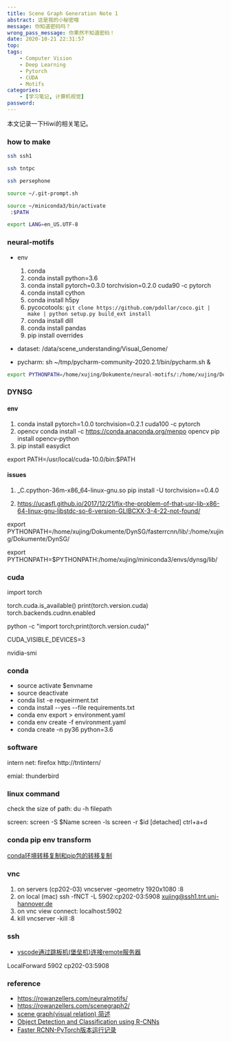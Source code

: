 ```yaml
---
title: Scene Graph Generation Note 1
abstract: 这是我的小秘密哦
message: 你知道密码吗？
wrong_pass_message: 你果然不知道密码！
date: 2020-10-21 22:31:57
top:
tags: 
    - Computer Vision
    - Deep Learning
    - Pytorch
    - CUDA
    - Motifs
categories:
    - [学习笔记, 计算机视觉]
password:
---
```


本文记录一下Hiwi的相关笔记。
<!--more-->

### how to make

```bash
ssh ssh1

ssh tntpc

ssh persephone

source ~/.git-prompt.sh

source ~/miniconda3/bin/activate
 :$PATH

export LANG=en_US.UTF-8
```

### neural-motifs

+ env

  1. conda
  2. conda install python=3.6
  3. conda install pytorch=0.3.0 torchvision=0.2.0 cuda90 -c pytorch
  4. conda install cython
  5. conda install h5py
  6. pycocotools:
      `git clone https://github.com/pdollar/coco.git | make | python setup.py build_ext install`
  7. conda install dill
  8. conda install pandas
  9. pip install overrides

+ dataset:
/data/scene_understanding/Visual_Genome/

+ pycharm:
sh ~/tmp/pycharm-community-2020.2.1/bin/pycharm.sh &
```bash
export PYTHONPATH=/home/xujing/Dokumente/neural-motifs/:/home/xujing/Dokumente/neural-motifs/lib/
```

### DYNSG

#### env

1. conda install pytorch=1.0.0 torchvision=0.2.1 cuda100 -c pytorch
2. opencv
   conda install -c https://conda.anaconda.org/menpo opencv
   pip install opencv-python
3. pip install easydict

export PATH=/usr/local/cuda-10.0/bin:$PATH

#### issues

1. _C.cpython-36m-x86_64-linux-gnu.so
   pip install -U torchvision==0.4.0

2. https://ucasfl.github.io/2017/12/21/fix-the-problem-of-that-usr-lib-x86-64-linux-gnu-libstdc-so-6-version-GLIBCXX-3-4-22-not-found/


export PYTHONPATH=/home/xujing/Dokumente/DynSG/fasterrcnn/lib/:/home/xujing/Dokumente/DynSG/

export PYTHONPATH=$PYTHONPATH:/home/xujing/miniconda3/envs/dynsg/lib/


### cuda

import torch

torch.cuda.is_available()
print(torch.version.cuda)
torch.backends.cudnn.enabled

python -c "import torch;print(torch.version.cuda)"

CUDA_VISIBLE_DEVICES=3

nvidia-smi

### conda

+ source activate $envname
+ source deactivate
+ conda list -e requeirment.txt
+ conda install --yes --file requirements.txt
+ conda env export > environment.yaml
+ conda env create -f environment.yaml
+ conda create -n py36 python=3.6 

### software

intern net: 
    firefox http://tntintern/

emial:
thunderbird

### linux command

check the size of path:
    du -h filepath  

screen:
    screen -S $Name
    screen -ls
    screen -r $id
    [detached] ctrl+a+d

### conda pip env transform

[conda环境转移复制和pip包的转移复制](https://www.jianshu.com/p/b86c17057da8?utm_campaign=maleskine&utm_content=note&utm_medium=seo_notes&utm_source=recommendation)


### vnc 
1. on servers (cp202-03)
   vncserver -geometry 1920x1080 :8
2. on local (mac)
    ssh -fNCT -L 5902:cp202-03:5908 xujing@ssh1.tnt.uni-hannover.de
3. on vnc view
   connect: localhost:5902
4. kill 
   vncserver -kill :8

### ssh
+ [vscode通过跳板机(堡垒机)连接remote服务器](https://blog.csdn.net/dcz1994/article/details/103120254)

LocalForward 5902 cp202-03:5908


### reference

+ https://rowanzellers.com/neuralmotifs/
+ https://rowanzellers.com/scenegraph2/
+ [scene graph(visual relation) 简述](https://www.twblogs.net/a/5bbd3c892b71776bd30c2020/?lang=zh-cn)
+ [Object Detection and Classification using R-CNNs](https://www.telesens.co/2018/03/11/object-detection-and-classification-using-r-cnns/)
+ [Faster RCNN-PyTorch版本运行记录](https://www.pythonf.cn/read/82784)

